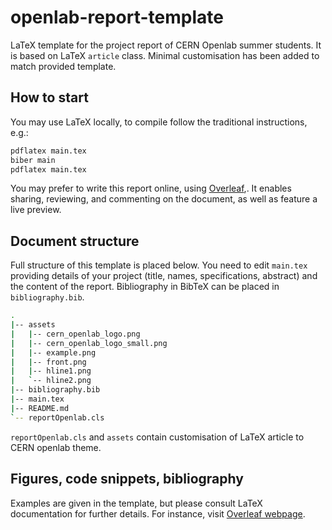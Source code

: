 # openlab-report-template
LaTeX template for the project report of CERN Openlab summer students. It is based on LaTeX `article` class. Minimal customisation has been added to match provided template.

## How to start

You may use LaTeX locally, to compile follow the traditional instructions, e.g.:

```bash
pdflatex main.tex
biber main
pdflatex main.tex
```

You may prefer to write this report online, using [Overleaf](https://www.overleaf.com),. It enables sharing, reviewing, and commenting on the document, as well as feature a live preview.

## Document structure

Full structure of this template is placed below. You need to edit `main.tex` providing details of your project (title, names, specifications, abstract) and the content of the report. Bibliography in BibTeX can be placed in `bibliography.bib`.

```bash
.
|-- assets
|   |-- cern_openlab_logo.png
|   |-- cern_openlab_logo_small.png
|   |-- example.png
|   |-- front.png
|   |-- hline1.png
|   `-- hline2.png
|-- bibliography.bib
|-- main.tex
|-- README.md
`-- reportOpenlab.cls
```

`reportOpenlab.cls` and `assets` contain customisation of LaTeX article to CERN openlab theme.


## Figures, code snippets, bibliography

Examples are given in the template, but please consult LaTeX documentation for further details. For instance, visit [Overleaf webpage](https://www.overleaf.com/learn/latex/Creating_a_document_in_LaTeX).
